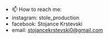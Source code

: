 
- 📫 How to reach me:
- instagram: stole_production
- facebook: Stojance Krstevski
- email: stojancekrstevski0@gmail.com

